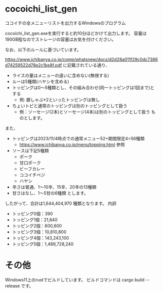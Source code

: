 # cocoichi_list_gen
ココイチの全メニューリストを出力するWindowsのプログラム

cocoichi_list_gen.exeを実行すると約10分ほどかけて出力します。
容量は190GB程なのでストレージの容量はお気を付けください。

なお、以下のルールに基づいています。

https://www.ichibanya.co.jp/comp/whatsnew/docs/d2d28a011f29c0dc7386d74259522d78e2c1be8f.pdf
に記載されている通り、
* ライスの量はメニューの違いに含めない(無視する)
* ルーは5種類(ハヤシを含める)
* トッピングは0～5種類とし、その組み合わせ(同一トッピングは1回まで)とする
  - 例: 豚しゃぶ*2といったトッピングは無し
* ちょいトピと通常のトッピングは別のトッピングとして扱う
  - 例：ソーセージ(2本)とソーセージ(4本)は別のトッピングとして扱う
ものとします。

また、
* トッピングは2023/11/4時点での通常メニュー52+期間限定4=56種類
  - https://www.ichibanya.co.jp/menu/topping.html 参照
* ソースは下記5種類
  - ポーク
  - 甘口ポーク
  - ビーフカレー
  - ココイチベジ
  - ハヤシ
* 辛さは普通、1～10辛、15辛、20辛の13種類
* 甘さはなし、1～5甘の6種類
とします。

したがって、合計は1,644,404,970 種類となります。
内訳
* トッピング0個：390 
* トッピング1個：21,840 
* トッピング2個：600,600 
* トッピング3個：10,810,800 
* トッピング4個：143,243,100 
* トッピング5個：1,489,728,240 


# その他
Windows11上のrustでビルドしています。
ビルドコマンドは cargo build --release です。
